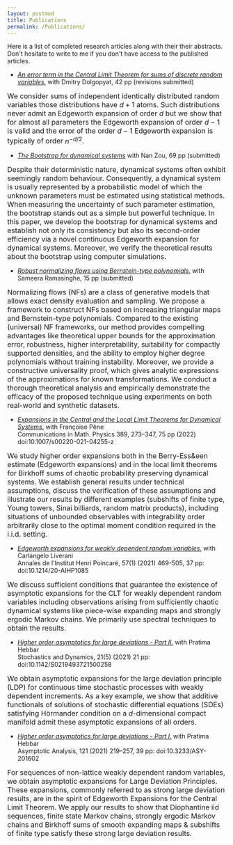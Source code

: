 ```yaml
---
layout: postmod     
title: Publications             
permalink: /Publications/          
---
```

Here is a list of completed research articles along with their their abstracts. Don't hesitate to write to me if you don't have access to the published articles.       

- <a href="otherfiles/EdgeManyAtoms.pdf"><em>An error term in the Central Limit Theorem for sums of discrete random variables.</em></a> with Dmitry Dolgopyat, 42 pp (revisions submitted)<br>  
                                   
<font size = "3">We consider sums of independent identically distributed random variables those distributions have $d+1$ atoms. Such distributions never admit an Edgeworth expansion of order $d$ but we show that for almost all parameters the Edgeworth expansion of order $d-1$ is valid and the error of the order $d-1$ Edgeworth expansion is typically of order $n^{-d/2}$.</font>            
                  
- <a href="https://arxiv.org/abs/2108.08461"><em>The Bootstrap for dynamical systems</em></a> with Nan Zou, 69 pp (submitted)<br>
  
<font size = "3">Despite their deterministic nature, dynamical systems often exhibit seemingly random behaviour. Consequently, a dynamical system is usually represented by a probabilistic model of which the unknown parameters must be estimated using statistical methods. When measuring the uncertainty of such parameter estimation, the bootstrap stands out as a simple but powerful technique. In this paper, we develop the bootstrap for dynamical systems and establish not only its consistency but also its second-order efficiency via a novel continuous Edgeworth expansion for dynamical systems. Moreover, we verify the theoretical results about the bootstrap using computer simulations.</font>              
              
- <a href="https://arxiv.org/abs/2102.03509"><em>Robust normalizing flows using Bernstein-type polynomials.</em></a> with Sameera Ramasinghe, 15 pp (submitted)<br>    
                             
<font size = "3">Normalizing flows (NFs) are a class of generative models that allows exact density evaluation and sampling. We propose a framework to construct NFs based on increasing triangular maps and Bernstein-type polynomials. Compared to the existing (universal) NF frameworks, our method provides compelling advantages like theoretical upper bounds for the approximation error, robustness, higher interpretability, suitability for compactly supported densities, and the ability to employ higher degree polynomials without training instability. Moreover, we provide a constructive universality proof, which gives analytic expressions of the approximations for known transformations. We conduct a thorough theoretical analysis and empirically demonstrate the efficacy of the proposed technique using experiments on both real-world and synthetic datasets.</font>                                                       
          
- <a href="https://arxiv.org/pdf/2008.08726.pdf"><em>Expansions in the Central and the Local Limit Theorems for Dynamical Systems.</em></a> with Fran&ccedil;oise P&egrave;ne <br> Communications in Math. Physics 389, 273–347, 75 pp (2022) doi:10.1007/s00220-021-04255-z <br>    
                           
<font size = "3">We study higher order expansions both in the Berry-Ess&een estimate (Edgeworth expansions) and in the local limit theorems for Birkhoff sums of chaotic probability preserving dynamical systems. We establish general results under technical assumptions, discuss the verification of these assumptions and illustrate our results by different examples (subshifts of finite type, Young towers, Sinai billiards, random matrix products), including situations of unbounded observables with integrability order arbitrarily close to the optimal moment condition required in the i.i.d. setting.</font>              
                                          
- <a href="https://arxiv.org/abs/1803.07667"><em>Edgeworth expansions for weakly dependent random variables.</em></a> with Carlangelo Liverani <br> Annales de l'Institut Henri Poincar&eacute;, 57(1) (2021) 469-505, 37 pp: doi:10.1214/20-AIHP1085 <br>
                                         
<font size = "3">We discuss sufficient conditions that guarantee the existence of asymptotic expansions for the CLT for weakly dependent random variables including observations arising from sufficiently chaotic dynamical systems like piece-wise expanding maps and strongly ergodic Markov chains. We primarily use spectral techniques to obtain the results.</font>                                                
                                                         
- <a href="https://arxiv.org/abs/1907.11655"><em>Higher order asymptotics for large deviations - Part II.</em></a> with Pratima Hebbar<br> Stochastics and Dynamics, 21(5) (2021) 21 pp: doi:10.1142/S0219493721500258 <br> 
                         
<font size = "3">We obtain asymptotic expansions for the large deviation principle (LDP) for continuous time stochastic processes with weakly dependent increments. As a key example, we show that additive functionals of solutions of stochastic differential equations (SDEs) satisfying H&ouml;rmander condition on a <i>d</i>-dimensional compact manifold admit these asymptotic expansions of all orders.</font>                                         
                                         
- <a href="https://arxiv.org/abs/1811.06793"><em>Higher order asymptotics for large deviations - Part I.</em></a> with Pratima Hebbar <br> Asymptotic Analysis, 121 (2021) 219–257, 39 pp: doi:10.3233/ASY-201602 <br> 
                         
<font size = "3">For sequences of non-lattice weakly dependent random variables, we obtain asymptotic expansions for Large Deviation Principles. These expansions, commonly referred to as strong large deviation results, are in the spirit of Edgeworth Expansions for the Central Limit Theorem. We apply our results to show that Diophantine iid sequences, finite state Markov chains, strongly ergodic Markov chains and Birkhoff sums of smooth expanding maps & subshifts of finite type satisfy these strong large deviation results.</font>       
                                   
